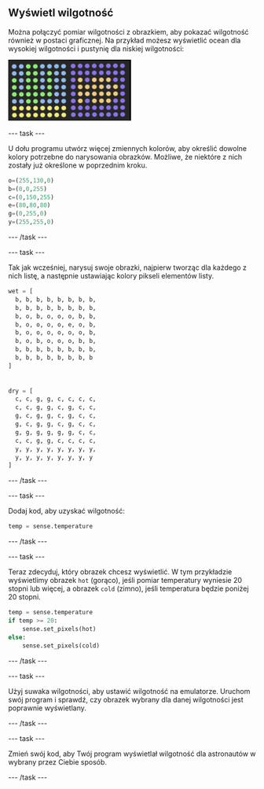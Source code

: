 ## Wyświetl wilgotność

Można połączyć pomiar wilgotności z obrazkiem, aby pokazać wilgotność również w postaci graficznej. Na przykład możesz wyświetlić ocean dla wysokiej wilgotności i pustynię dla niskiej wilgotności:

![Mokro i sucho](images/wet-dry.png)

\--- task \---

U dołu programu utwórz więcej zmiennych kolorów, aby określić dowolne kolory potrzebne do narysowania obrazków. Możliwe, że niektóre z nich zostały już określone w poprzednim kroku.

```python
o=(255,130,0)
b=(0,0,255)
c=(0,150,255)
e=(80,80,80)
g=(0,255,0)
y=(255,255,0)
```

\--- /task \---

\--- task \---

Tak jak wcześniej, narysuj swoje obrazki, najpierw tworząc dla każdego z nich listę, a następnie ustawiając kolory pikseli elementów listy.

```python
wet = [
  b, b, b, b, b, b, b, b,
  b, b, b, b, b, b, b, b,
  b, o, b, o, o, o, b, b,
  b, o, o, o, o, e, o, b,
  b, o, o, o, o, o, o, b,
  b, o, b, o, o, o, b, b,
  b, b, b, b, b, b, b, b,
  b, b, b, b, b, b, b, b
]


dry = [
  c, c, g, g, c, c, c, c,
  c, c, g, g, c, g, c, c,
  g, c, g, g, c, g, c, c,
  g, c, g, g, c, g, c, c,
  g, g, g, g, g, g, c, c,
  c, c, g, g, c, c, c, c,
  y, y, y, y, y, y, y, y,
  y, y, y, y, y, y, y, y
]
```

\--- /task \---

\--- task \---

Dodaj kod, aby uzyskać wilgotność:

```python
temp = sense.temperature
```

\--- /task \---

\--- task \---

Teraz zdecyduj, który obrazek chcesz wyświetlić. W tym przykładzie wyświetlimy obrazek `hot` (gorąco), jeśli pomiar temperatury wyniesie 20 stopni lub więcej, a obrazek `cold` (zimno), jeśli temperatura będzie poniżej 20 stopni.

```python
temp = sense.temperature
if temp >= 20:
    sense.set_pixels(hot)
else:
    sense.set_pixels(cold)
```

\--- /task \---

\--- task \---

Użyj suwaka wilgotności, aby ustawić wilgotność na emulatorze. Uruchom swój program i sprawdź, czy obrazek wybrany dla danej wilgotności jest poprawnie wyświetlany.

\--- /task \---

\--- task \---

Zmień swój kod, aby Twój program wyświetlał wilgotność dla astronautów w wybrany przez Ciebie sposób.

\--- /task \---